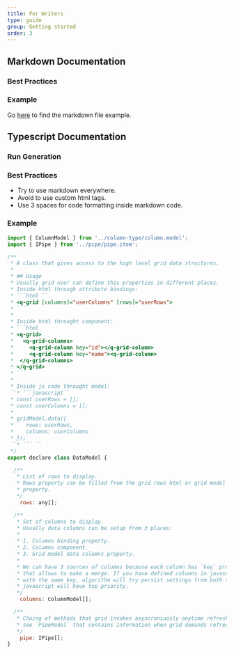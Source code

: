 ```yaml
---
title: For Writers
type: guide
group: Getting started
order: 3
---
```


## Markdown Documentation

### Best Practices

### Example

Go [here](/doc/feature/selection.html) to find the markdown file example.

## Typescript Documentation

### Run Generation



### Best Practices

* Try to use markdown everywhere.
* Avoid to use custom html tags.
* Use 3 spaces for code formatting inside markdown code.

### Example

```javascript
import { ColumnModel } from '../column-type/column.model';
import { IPipe } from '../pipe/pipe.item';

/**
 * A class that gives access to the high level grid data structures.
 *
 * ## Usage
 * Usually grid user can define this properties in different places.
 * Inside html through attribute bindings:
 * ```html ``
 * <q-grid [columns]="userColumns" [rows]="userRows">
 * ```
 *
 * Inside html throught component:
 * ```html
 * <q-grid>
 *   <q-grid-columns>
 *     <q-grid-column key="id"></q-grid-column>
 *     <q-grid-column key="name"><q-grid-column>
 *  </q-grid-columns>
 * </q-grid>
 * ```
 *
 * Inside js code throught model:
 ``* ```javascript``
 * const userRows = [];
 * const userColumns = [];
 *
 * gridModel.data({
 *    rows: userRows,
 *    columns: userColumns
 * });
 ``* ``` ``
 */
export declare class DataModel {

  /**
   * List of rows to display.
   * Rows property can be filled from the grid rows html or grid model data rows
   * property.
   */
    rows: any[];

  /**
   * Set of columns to display.
   * Usually data columns can be setup from 3 places:
   *
   * 1. Columns binding property.
   * 2. Columns component.
   * 3. Grid model data columns property.
   *
   * We can have 3 sources of columns because each column has `key` property,
   * that allows to make a merge. If you have defined columns in javascript and in template
   * with the same key, algorithm will try persist settings from both sources but
   * javascript will have top priority.
   */
    columns: ColumnModel[];

  /**
   * Chaing of methods that grid invokes asyncroniuosly anytime refresh is required,
   * see `PipeModel` that contains information when grid demands refreshing.
   */
    pipe: IPipe[];
}

```